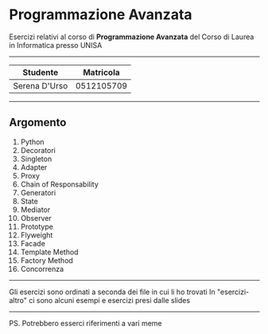 # Programmazione Avanzata
Esercizi relativi al corso di **Programmazione Avanzata** del Corso di Laurea in Informatica presso UNISA

***

Studente | Matricola
---------------|-----------
Serena D'Urso  | 0512105709

***
## Argomento 
1. Python
2. Decoratori
3. Singleton
4. Adapter
5. Proxy
6. Chain of Responsability
7. Generatori
8. State
9. Mediator
10. Observer
11. Prototype
12. Flyweight
13. Facade
14. Template Method
15. Factory Method
16. Concorrenza


***
Gli esercizi sono ordinati a seconda dei file in cui li ho trovati
In "esercizi-altro" ci sono alcuni esempi e esercizi presi dalle slides

***
PS. Potrebbero esserci riferimenti a vari meme 


